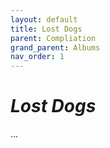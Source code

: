 ```yaml
---
layout: default
title: Lost Dogs
parent: Compliation
grand_parent: Albums
nav_order: 1
---
```


# *Lost Dogs*

...
